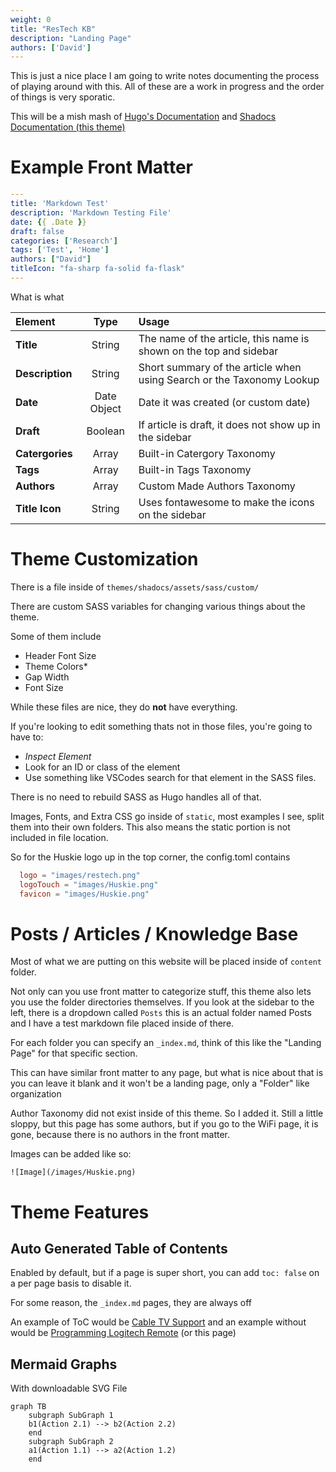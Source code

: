 ```yaml
---
weight: 0
title: "ResTech KB"
description: "Landing Page"
authors: ['David']
---
```


This is just a nice place I am going to write notes documenting the process of playing around with this. All of these are a work in progress and the order of things is very sporatic.

This will be a mish mash of [Hugo's Documentation](https://gohugo.io/documentation/) and [Shadocs Documentation (this theme)](https://shadocs.netlify.app/theme/introduction/)

# Example Front Matter

```yaml
---
title: 'Markdown Test'
description: 'Markdown Testing File'
date: {{ .Date }}
draft: false
categories: ['Research']
tags: ['Test', 'Home']
authors: ["David"]
titleIcon: "fa-sharp fa-solid fa-flask"
---
```

What is what

| Element | Type | Usage |
|:---|:---:|:---|
| **Title** | String |  The name of the article, this name is shown on the top and sidebar |
| **Description** | String | Short summary of the article when using Search or the Taxonomy Lookup
| **Date** | Date Object | Date it was created (or custom date)
| **Draft** | Boolean | If article is draft, it does not show up in the sidebar |
| **Catergories** | Array | Built-in Catergory Taxonomy |
| **Tags** | Array | Built-in Tags Taxonomy |
| **Authors** | Array | Custom Made Authors Taxonomy |
| **Title Icon** | String | Uses fontawesome to make the icons on the sidebar |


# Theme Customization

There is a file inside of `themes/shadocs/assets/sass/custom/`

There are custom SASS variables for changing various things about the theme.

Some of them include 
 - Header Font Size
 - Theme Colors*
 - Gap Width
 - Font Size

While these files are nice, they do **not** have everything.

If you're looking to edit something thats not in those files, you're going to have to:

 - *Inspect Element* 
 - Look for an ID or class of the element
 - Use something like VSCodes search for that element in the SASS files.

There is no need to rebuild SASS as Hugo handles all of that.

Images, Fonts, and Extra CSS go inside of `static`, most examples I see, split them into their own folders. This also means the static portion is not included in file location.

So for the Huskie logo up in the top corner, the config.toml contains 

```toml
  logo = "images/restech.png"
  logoTouch = "images/Huskie.png"
  favicon = "images/Huskie.png"
```

# Posts / Articles / Knowledge Base

Most of what we are putting on this website will be placed inside of `content` folder.

Not only can you use front matter to categorize stuff, this theme also lets you use the folder directories themselves. If you look at the sidebar to the left, there is a dropdown called `Posts` this is an actual folder named Posts and I have a test markdown file placed inside of there.

For each folder you can specify an `_index.md`, think of this like the "Landing Page" for that specific section.

This can have similar front matter to any page, but what is nice about that is you can leave it blank and it won't be a landing page, only a "Folder" like organization

Author Taxonomy did not exist inside of this theme. So I added it. Still a little sloppy, but this page has some authors, but if you go to the WiFi page, it is gone, because there is no authors in the front matter.

Images can be added like so:

```
![Image](/images/Huskie.png)
```

# Theme Features

## Auto Generated Table of Contents

Enabled by default, but if a page is super short, you can add `toc: false` on a per page basis to disable it.

For some reason, the `_index.md` pages, they are always off

An example of ToC would be [Cable TV Support](/tv/restech-helpdesk-cable-tv-support.html/) and an example without would be [Programming Logitech Remote](/tv/restech-helpdesk-programming-logitech-smart-tv-remote.html/) (or this page)

## Mermaid Graphs

With downloadable SVG File

```mermaid
graph TB
    subgraph SubGraph 1
    b1(Action 2.1) --> b2(Action 2.2)
    end
    subgraph SubGraph 2
    a1(Action 1.1) --> a2(Action 1.2)
    end
```